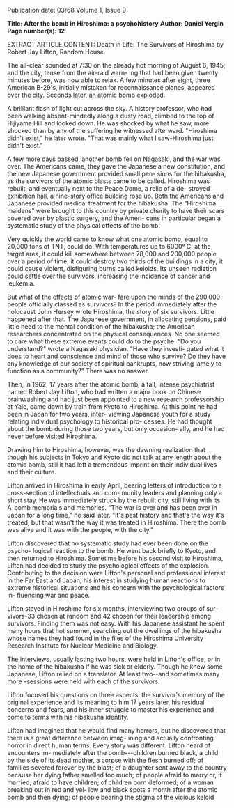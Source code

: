 Publication date: 03/68
Volume 1, Issue 9

**Title: After the bomb in Hiroshima: a psychohistory**
**Author: Daniel Yergin**
**Page number(s): 12**

EXTRACT ARTICLE CONTENT:
Death in Life: The Survivors of Hiroshima
by Robert Jay Lifton, Random House.

The all-clear sounded at 7:30 on the
already hot morning of August 6, 1945;
and the city, tense from the air-raid warn-
ing that had been given twenty minutes
before, was now able to relax. A few
minutes after eight, three American B-29's,
initially mistaken for reconnaissance
planes, appeared over the city. Seconds
later, an atomic bomb exploded.

A brilliant flash of light cut across the
sky. A history professor, who had been
walking absent-mindedly along a dusty
road, climbed to the top of Hijiyama Hill
and looked down. He was shocked by
what he saw, more shocked than by any
of the suffering he witnessed afterward.
"Hiroshima didn't exist," he later wrote.
"That was mainly what I saw-Hiroshima
just didn't exist."

A few more days passed, another bomb
fell on Nagasaki, and the war was over.
The Americans came, they gave the
Japanese a new constitution, and the new
Japanese government provided small pen-
sions for the hibakusha, as the survivors
of the atomic blasts came to be called.
Hiroshima was rebuilt, and eventually
next to the Peace Dome, a relic of a de-
stroyed exhibition hall, a nine-story office
building rose up. Both the Americans and
Japanese provided medical treatment
for the hibakusha. The "Hiroshima
maidens" were brought to this country by
private charity to have their scars covered
over by plastic surgery, and the Ameri-
cans in particular began a systematic
study of the physical effects of the bomb.

Very quickly the world came to know
what one atomic bomb, equal to 20,000
tons of TNT, could do. With temperatures
up to 6000° C. at the target area, it could
kill somewhere between 78,000 and
200,000 people over a period of time; it
could destroy two thirds of the buildings
in a city; it could cause violent, disfiguring
burns called keloids. Its unseen radiation
could settle over the survivors, increasing
the incidence of cancer and leukemia.

But what of the effects of atomic war-
fare upon the minds of the 290,000 people
officially classed as survivors? In the
period immediately after the holocaust
John Hersey wrote Hiroshima, the story
of six survivors. Little happened after that.
The Japanese government, in allocating
pensions, paid little heed to the mental
condition of the hibakusha; the American
researchers concentrated on the physical
consequences. No one seemed to care what
these extreme events could do to the
psyche. "Do you understand?" wrote a
Nagasaki physician. "Have they investi-
gated what it does to heart and conscience
and mind of those who survive? Do they
have any knowledge of our society of
spiritual bankrupts, now striving lamely
to function as a community?" There was
no answer.

Then, in 1962, 17 years after the atomic
bomb, a tall, intense psychiatrist named
Robert Jay Lifton, who had written a
major book on Chinese brainwashing and
had just been appointed to a new research
professorship at Yale, came down by train
from Kyoto to Hiroshima. At this point
he had been in Japan for two years, inter-
viewing Japanese youth for a study relating
individual psychology to historical pro-
cesses. He had thought about the bomb
during those two years, but only occasion-
ally, and he had never before visited
Hiroshima.

Drawing him to Hiroshima, however,
was the dawning realization that though
his subjects in Tokyo and Kyoto did not
talk at any length about the atomic bomb,
still it had left a tremendous imprint on
their individual lives and their culture.

Lifton arrived in Hiroshima in early
April, bearing letters of introduction to a
cross-section of intellectuals and com-
munity leaders and planning only a short
stay. He was immediately struck by the
rebuilt city, still living with its A-bomb
memorials and memories. "The war is
over and has been over in Japan for a long
time," he said later. "It's past history and
that's the way it's treated, but that wasn't
the way it was treated in Hiroshima. There
the bomb was alive and it was with the
people, with the city."

Lifton discovered that no systematic
study had ever been done on the psycho-
logical reaction to the bomb. He went
back briefly to Kyoto, and then returned
to Hiroshima. Sometime before his second
visit to Hiroshima, Lifton had decided to
study the psychological effects of the
explosion. Contributing to the decision
were Lifton's personal and professional
interest in the Far East and Japan, his
interest in studying human reactions to
extreme historical situations and his
concern with the psychological factors in-
fluencing war and peace.

Lifton stayed in Hiroshima for six
months, interviewing two groups of sur-
vivors-33 chosen at random and 42
chosen for their leadership among
survivors. Finding them was not easy.
With his Japanese assistant he spent many
hours that hot summer, searching out
the dwellings of the hibakusha whose
names they had found in the files of the
Hiroshima University Research Institute
for Nuclear Medicine and Biology.

The interviews, usually lasting two
hours, were held in Lifton's office, or in
the home of the hibakusha if he was sick
or elderly. Though he knew some
Japanese, Lifton relied on a translator.
At least two--and sometimes many more
-sessions were held with each of the
survivors.

Lifton focused his questions on three
aspects: the survivor's memory of the
original experience and its meaning to him
17 years later, his residual concerns and
fears, and his inner struggle to master
his experience and come to terms with his
hibakusha identity.

Lifton had imagined that he would find
many horrors, but he discovered that
there is a great difference between imag-
ining and actually confronting horror in
direct human terms. Every story was
different. Lifton heard of encounters im-
mediately after the bomb---children
burned black, a child by the side of its
dead mother, a corpse with the flesh
burned off; of families severed forever
by the blast; of a daughter sent away to
the country because her dying father
smelled too much; of people afraid to
marry or, if married, afraid to have
children; of children born deformed; of
a woman breaking out in red and yel-
low and black spots a month after the
atomic bomb and then dying; of people
bearing the stigma of the vicious keloid